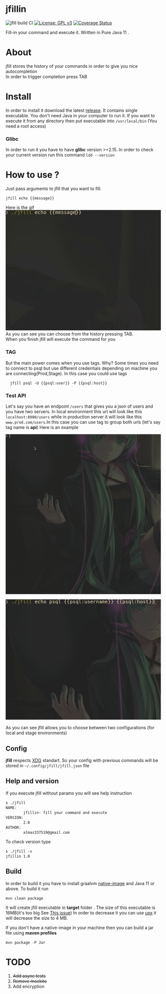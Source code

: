 # jfillin
 ![jfill build CI](https://github.com/strogiyotec/jfillin/workflows/jfill%20build%20CI/badge.svg?branch=master)
 [![License: GPL v3](https://img.shields.io/badge/License-GPLv3-blue.svg)](https://raw.githubusercontent.com/strogiyotec/jfillin/master/LICENSE)
 [![Coverage Status](https://coveralls.io/repos/github/strogiyotec/jfillin/badge.svg?branch=master)](https://coveralls.io/github/strogiyotec/jfillin?branch=master) 
 
 Fill-in your command and execute it. Written in Pure Java 11 .

# About
jfill stores the history of your commands in order to give you nice autocompletion\
In order to trigger completion press TAB

# Install
In order to install it download the latest [release](https://github.com/strogiyotec/jfillin/releases/tag/1).
It contains single executable. You don't need Java in your computer to run it.
If you want to execute it from any directory then put executable into `/usr/local/bin` (You need a root access)

### Glibc
In order to run it you have to have **glibc** version >=2.15.
In order to check your current version run this command `ldd --version`

# How to use ? 

Just pass arguments to jfill that you want to fill.

```
jfill echo {{message}} 
```

Here is the gif\
![Gif1](https://raw.githubusercontent.com/strogiyotec/jfillin/master/images/notTag.gif) \
As you can see you can choose from the history pressing TAB.\
When you finish jfill will execute the command for you

### TAG
But the main power comes when you use tags. Why?
Some times you need to connect to psql but use different credentials depending
on machine you are connecting(Prod,Stage).
In this case you could use tags

```
  jfill psql -U {{psql:user}} -P {{psql:host}}
```

### Test API
Let's say you have an endpoint `/users` that gives you a json of users and you have two servers.
In local environment this url will look like this `localhost:8080/users` while
in production server it will look like this `www.prod.com/users`.In this case you can
use tag to group both urls (let's say tag name is **api**)
Here is an example

![Curl](https://raw.githubusercontent.com/strogiyotec/jfillin/master/images/curl.gif)


![Gif1](https://raw.githubusercontent.com/strogiyotec/jfillin/master/images/tag.gif)

As you can see jfill allows you to choose between two configurations (for local and stage environments)

## Config

**jfill** respects [XDG](https://specifications.freedesktop.org/basedir-spec/basedir-spec-latest.html) standart. So your config 
with previous commands will be stored in `~/.config/jfill/jfill.json` file

## Help and version
If you execute jfill without params you will see help instruction

```
❯ ./jfill 
NAME:
        jfillin- fill your command and execute
VERSION:
        2.0
AUTHOR:
        almas337519@gmail.com

```

To check version type

```
❯ ./jfill -v
jfillin 1.0
```

## Build
In order to build it you have to install graalvm [native-image](https://www.graalvm.org/docs/reference-manual/native-image/) and Java 11 or above.
To build it run 
```
mvn clean package
```
It will create jfill executable in **target** folder . The size of this executable is 16MB(it's too big See [This issue](https://github.com/oracle/graal/issues/287))
In order to decrease it you can use [upx](https://github.com/upx/upx) it will decrease the size to 4 MB.

If you don't have a native-image in your machine then you can build a jar file using **maven profiles**
```
mvn package -P Jar
```

# TODO
1. ~~Add async tests~~
2. ~~Remove mockito~~
3. Add encryption

